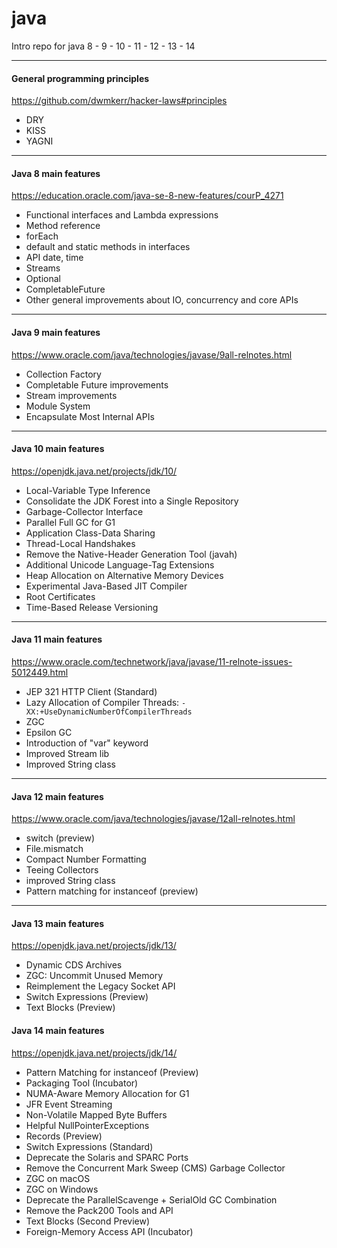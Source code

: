 # java
Intro repo for java 8 - 9 - 10 - 11 - 12 - 13 - 14 

---

#### General programming principles
https://github.com/dwmkerr/hacker-laws#principles

- DRY
- KISS
- YAGNI  

---

#### Java 8 main features
https://education.oracle.com/java-se-8-new-features/courP_4271

- Functional interfaces and Lambda expressions
- Method reference
- forEach
- default and static methods in interfaces
- API date, time
- Streams
- Optional
- CompletableFuture
- Other general improvements about IO, concurrency and core APIs

---

#### Java 9 main features
https://www.oracle.com/java/technologies/javase/9all-relnotes.html

- Collection Factory
- Completable Future improvements
- Stream improvements
- Module System
- Encapsulate Most Internal APIs

---

#### Java 10 main features
https://openjdk.java.net/projects/jdk/10/

- Local-Variable Type Inference
- Consolidate the JDK Forest into a Single Repository
- Garbage-Collector Interface
- Parallel Full GC for G1
- Application Class-Data Sharing
- Thread-Local Handshakes
- Remove the Native-Header Generation Tool (javah)
- Additional Unicode Language-Tag Extensions
- Heap Allocation on Alternative Memory Devices
- Experimental Java-Based JIT Compiler
- Root Certificates
- Time-Based Release Versioning

---

#### Java 11 main features
https://www.oracle.com/technetwork/java/javase/11-relnote-issues-5012449.html

- JEP 321 HTTP Client (Standard) 
- Lazy Allocation of Compiler Threads: `-XX:+UseDynamicNumberOfCompilerThreads`
- ZGC
- Epsilon GC
- Introduction of "var" keyword
- Improved Stream lib
- Improved String class

---

#### Java 12 main features
https://www.oracle.com/java/technologies/javase/12all-relnotes.html

- switch (preview)
- File.mismatch
- Compact Number Formatting
- Teeing Collectors
- improved String class
- Pattern matching for instanceof (preview)

---

#### Java 13 main features
https://openjdk.java.net/projects/jdk/13/

- Dynamic CDS Archives
- ZGC: Uncommit Unused Memory
- Reimplement the Legacy Socket API
- Switch Expressions (Preview)
- Text Blocks (Preview)


#### Java 14 main features
https://openjdk.java.net/projects/jdk/14/

- Pattern Matching for instanceof (Preview)
- Packaging Tool (Incubator)
- NUMA-Aware Memory Allocation for G1
- JFR Event Streaming
- Non-Volatile Mapped Byte Buffers
- Helpful NullPointerExceptions
- Records (Preview)
- Switch Expressions (Standard)
- Deprecate the Solaris and SPARC Ports
- Remove the Concurrent Mark Sweep (CMS) Garbage Collector
- ZGC on macOS
- ZGC on Windows
- Deprecate the ParallelScavenge + SerialOld GC Combination
- Remove the Pack200 Tools and API
- Text Blocks (Second Preview)
- Foreign-Memory Access API (Incubator)